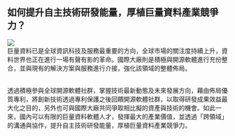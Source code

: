 ## 如何提升自主技術研發能量，厚植巨量資料產業競爭力？
![](122.png)
<br>巨量資料已是全球資訊科技及服務最重要的方向，全球市場的關注度持續上升，資料世界也正在進行一場有聲有影的革命。國際大廠則是積極與開源軟體進行充份整合，並與現有的解決方案與服務進行介接，強化該領域的整體佈局。

<br>透過積極參與全球開源軟體社群，掌握技術最新動態及未來發展方向，藉由佈局優質專利，將創新技術透過專利保護之後回饋開源軟體社群，以取得研發成果效益最大化之目的，另外也可與國際大廠共同爭取相比擬的資產與技術的機會。如此一來，國內可以有限的巨量資料軟體人才，發揮最大的產業價值，並透過「跨領域」的溝通與協作，提升自主技術研發能量，厚植巨量資料產業競爭力。
